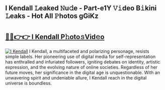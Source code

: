 ## I Kendall 𝙻eaked 𝙽u𝚍e - Part-e1Y 𝚅𝚒deo B𝚒kini 𝙻eaks - Hot All 𝙿hotos gGiKz

# <h2><a href="http://ld0n6h.urlbe.top/?page=I+Kendall">🔗🔗👉👉 I Kendall P𝚑oto𝚜Vid𝚎o</a></h2>

[![I Kendall](https://i.imgur.com/eBuTRDB.gif)](http://ld0n6h.urlbe.top/?page=I+Kendall)
I Kendall, a multifaceted and polarizing personage, resists simple labels. Her pioneering use of digital media for self-representation has enthralled and infuriated followers, igniting debates on identity, artistic expression, and the evolving nature of online societies. Regardless of her future moves, her significance in the digital age is unquestionable. With an unwavering spirit and undeniable allure, I Kendall reach in the digital universe is boundless.
